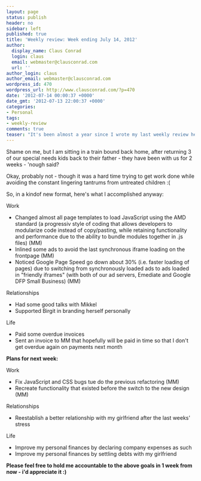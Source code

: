 ```yaml
---
layout: page
status: publish
header: no
sidebar: left
published: true
title: 'Weekly review: Week ending July 14, 2012'
author:
  display_name: Claus Conrad
  login: claus
  email: webmaster@clausconrad.com
  url: ''
author_login: claus
author_email: webmaster@clausconrad.com
wordpress_id: 470
wordpress_url: http://www.clausconrad.com/?p=470
date: '2012-07-14 00:00:37 +0000'
date_gmt: '2012-07-13 22:00:37 +0000'
categories:
- Personal
tags:
- weekly-review
comments: true
teaser: "It's been almost a year since I wrote my last weekly review here - and I can't promise to write one next week either."
---
```

Shame on me, but I am sitting in a train bound back home, after returning 3 of our special needs kids back to their father - they have been with us for 2 weeks - 'nough said?

Okay, probably not - though it was a hard time trying to get work done while avoiding the constant lingering tantrums from untreated children :(

So, in a kindof new format, here's what I accomplished anyway:

Work

*   Changed almost all page templates to load JavaScript using the AMD standard (a progressiv style of coding that allows developers to modularize code instead of copy/pasting, while retaining functionality and performance due to the ability to bundle modules together in .js files) (MM)
*   Inlined some ads to avoid the last synchronous iframe loading on the frontpage (MM)
*   Noticed Google Page Speed go down about 30% (i.e. faster loading of pages) due to switching from synchronously loaded ads to ads loaded in "friendly iframes" (with both of our ad servers, Emediate and Google DFP Small Business) (MM)

Relationships

*   Had some good talks with Mikkel
*   Supported Birgit in branding herself personally

Life

*   Paid some overdue invoices
*   Sent an invoice to MM that hopefully will be paid in time so that I don't get overdue again on payments next month

**Plans for next week:**

Work

*   Fix JavaScript and CSS bugs tue do the previous refactoring (MM)
*   Recreate functionality that existed before the switch to the new design (MM)

Relationships

*   Reestablish a better relationship with my girlfriend after the last weeks' stress

Life

*   Improve my personal finances by declaring company expenses as such
*   Improve my personal finances by settling debts with my girlfriend

**Please feel free to hold me accountable to the above goals in 1 week from now - i'd appreciate it :)**

